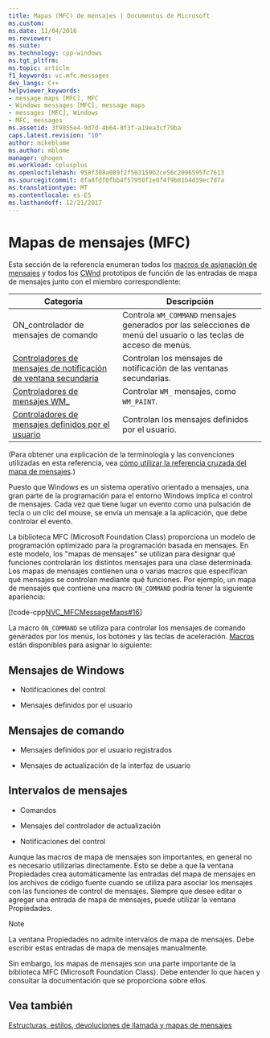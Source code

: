 ```yaml
---
title: Mapas (MFC) de mensajes | Documentos de Microsoft
ms.custom: 
ms.date: 11/04/2016
ms.reviewer: 
ms.suite: 
ms.technology: cpp-windows
ms.tgt_pltfrm: 
ms.topic: article
f1_keywords: vc.mfc.messages
dev_langs: C++
helpviewer_keywords:
- message maps [MFC], MFC
- Windows messages [MFC], message maps
- messages [MFC], Windows
- MFC, messages
ms.assetid: 3f9855e4-9d7d-4b64-8f3f-a19ea3cf79ba
caps.latest.revision: "10"
author: mikeblome
ms.author: mblome
manager: ghogen
ms.workload: cplusplus
ms.openlocfilehash: 958f308a089f2f503159b2ce56c2096595fc7613
ms.sourcegitcommit: 8fa8fdf0fbb4f57950f1e8f4f9b81b4d39ec7d7a
ms.translationtype: MT
ms.contentlocale: es-ES
ms.lasthandoff: 12/21/2017
---
```

# <a name="message-maps-mfc"></a>Mapas de mensajes (MFC)
Esta sección de la referencia enumeran todos los [macros de asignación de mensajes](../../mfc/reference/message-map-macros-mfc.md) y todos los [CWnd](../../mfc/reference/cwnd-class.md) prototipos de función de las entradas de mapa de mensajes junto con el miembro correspondiente:  
  
|Categoría|Descripción|  
|--------------|-----------------|  
|ON\_controlador de mensajes de comando|Controla `WM_COMMAND` mensajes generados por las selecciones de menú del usuario o las teclas de acceso de menús.|  
|[Controladores de mensajes de notificación de ventana secundaria](../../mfc/reference/child-window-notification-message-handlers.md)|Controlan los mensajes de notificación de las ventanas secundarias.|  
|[Controladores de mensajes WM_](../../mfc/reference/handlers-for-wm-messages.md)|Controlar `WM_` mensajes, como `WM_PAINT`.|  
|[Controladores de mensajes definidos por el usuario](../../mfc/reference/user-defined-handlers.md)|Controlan los mensajes definidos por el usuario.|  
  
 (Para obtener una explicación de la terminología y las convenciones utilizadas en esta referencia, vea [cómo utilizar la referencia cruzada del mapa de mensajes](../../mfc/reference/how-to-use-the-message-map-cross-reference.md).)  
  
 Puesto que Windows es un sistema operativo orientado a mensajes, una gran parte de la programación para el entorno Windows implica el control de mensajes. Cada vez que tiene lugar un evento como una pulsación de tecla o un clic del mouse, se envía un mensaje a la aplicación, que debe controlar el evento.  
  
 La biblioteca MFC (Microsoft Foundation Class) proporciona un modelo de programación optimizado para la programación basada en mensajes. En este modelo, los "mapas de mensajes" se utilizan para designar qué funciones controlarán los distintos mensajes para una clase determinada. Los mapas de mensajes contienen una o varias macros que especifican qué mensajes se controlan mediante qué funciones. Por ejemplo, un mapa de mensajes que contiene una macro `ON_COMMAND` podría tener la siguiente apariencia:  
  
 [!code-cpp[NVC_MFCMessageMaps#16](../../mfc/reference/codesnippet/cpp/message-maps-mfc_1.cpp)]  
  
 La macro `ON_COMMAND` se utiliza para controlar los mensajes de comando generados por los menús, los botones y las teclas de aceleración. [Macros](../../mfc/reference/message-map-macros-mfc.md) están disponibles para asignar lo siguiente:  
  
## <a name="windows-messages"></a>Mensajes de Windows  
  
-   Notificaciones del control  
  
-   Mensajes definidos por el usuario  
  
## <a name="command-messages"></a>Mensajes de comando  
  
-   Mensajes definidos por el usuario registrados  
  
-   Mensajes de actualización de la interfaz de usuario  
  
## <a name="ranges-of-messages"></a>Intervalos de mensajes  
  
-   Comandos  
  
-   Mensajes del controlador de actualización  
  
-   Notificaciones del control  
  
 Aunque las macros de mapa de mensajes son importantes, en general no es necesario utilizarlas directamente. Esto se debe a que la ventana Propiedades crea automáticamente las entradas del mapa de mensajes en los archivos de código fuente cuando se utiliza para asociar los mensajes con las funciones de control de mensajes. Siempre que desee editar o agregar una entrada de mapa de mensajes, puede utilizar la ventana Propiedades.  
  
> [!NOTE]
>  La ventana Propiedades no admite intervalos de mapa de mensajes. Debe escribir estas entradas de mapa de mensajes manualmente.  
  
 Sin embargo, los mapas de mensajes son una parte importante de la biblioteca MFC (Microsoft Foundation Class). Debe entender lo que hacen y consultar la documentación que se proporciona sobre ellos.  
  
## <a name="see-also"></a>Vea también  
 [Estructuras, estilos, devoluciones de llamada y mapas de mensajes](../../mfc/reference/structures-styles-callbacks-and-message-maps.md)

